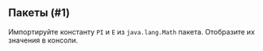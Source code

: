 ## Пакеты (#1)

Импортируйте константу `PI` и `E` из `java.lang.Math` пакета. 
Отобразите их значения в консоли.
